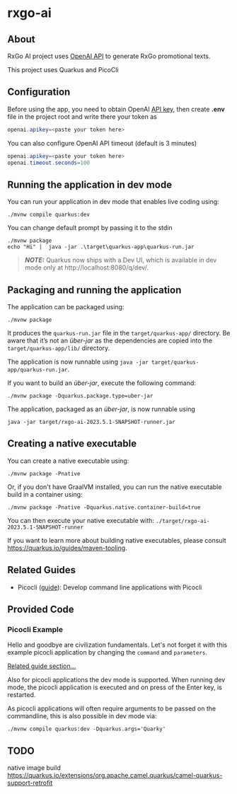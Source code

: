 # rxgo-ai

## About

RxGo AI project uses [OpenAI API](https://platform.openai.com/) to generate RxGo promotional texts.

This project uses Quarkus and PicoCli

## Configuration

Before using the app, you need to obtain OpenAI [API key](https://platform.openai.com/account/api-keys), then create **.env** file in the project root and write there your token as

```java
openai.apikey=<paste your token here>
```

You can also configure OpenAI API timeout (default is 3 minutes)

```java
openai.apikey=<paste your token here>
openai.timeout.seconds=100
```

## Running the application in dev mode

You can run your application in dev mode that enables live coding using:

```shell script
./mvnw compile quarkus:dev
```

You can change default prompt by passing it to the stdin

```shell script
./mvnw package
echo "Hi" |  java -jar .\target\quarkus-app\quarkus-run.jar
```

> **_NOTE:_** Quarkus now ships with a Dev UI, which is available in dev mode only at http://localhost:8080/q/dev/.

## Packaging and running the application

The application can be packaged using:

```shell script
./mvnw package
```

It produces the `quarkus-run.jar` file in the `target/quarkus-app/` directory.
Be aware that it’s not an _über-jar_ as the dependencies are copied into the `target/quarkus-app/lib/` directory.

The application is now runnable using `java -jar target/quarkus-app/quarkus-run.jar`.

If you want to build an _über-jar_, execute the following command:

```shell script
./mvnw package -Dquarkus.package.type=uber-jar
```

The application, packaged as an _über-jar_, is now runnable using

```shell script
java -jar target/rxgo-ai-2023.5.1-SNAPSHOT-runner.jar
```

## Creating a native executable

You can create a native executable using:

```shell script
./mvnw package -Pnative
```

Or, if you don't have GraalVM installed, you can run the native executable build in a container using:

```shell script
./mvnw package -Pnative -Dquarkus.native.container-build=true
```

You can then execute your native executable with: `./target/rxgo-ai-2023.5.1-SNAPSHOT-runner`

If you want to learn more about building native executables, please consult https://quarkus.io/guides/maven-tooling.

## Related Guides

- Picocli ([guide](https://quarkus.io/guides/picocli)): Develop command line applications with Picocli

## Provided Code

### Picocli Example

Hello and goodbye are civilization fundamentals. Let's not forget it with this example picocli application by changing the <code>command</code> and <code>parameters</code>.

[Related guide section...](https://quarkus.io/guides/picocli#command-line-application-with-multiple-commands)

Also for picocli applications the dev mode is supported. When running dev mode, the picocli application is executed and on press of the Enter key, is restarted.

As picocli applications will often require arguments to be passed on the commandline, this is also possible in dev mode via:

```shell script
./mvnw compile quarkus:dev -Dquarkus.args='Quarky'
```

## TODO

native image build
https://quarkus.io/extensions/org.apache.camel.quarkus/camel-quarkus-support-retrofit
